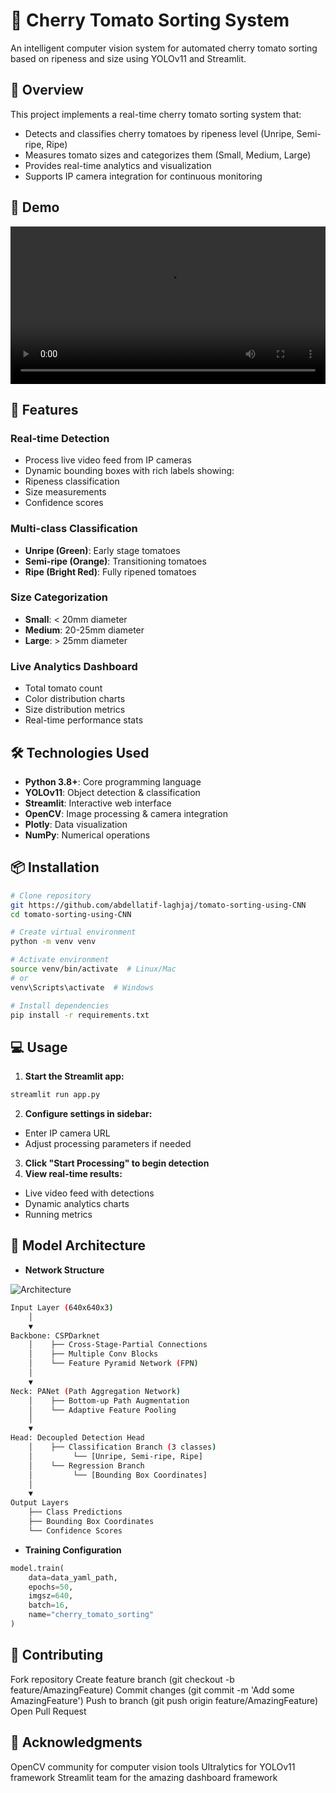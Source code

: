# 🍅 Cherry Tomato Sorting System

An intelligent computer vision system for automated cherry tomato sorting based on ripeness and size using YOLOv11 and Streamlit.

## 📝 Overview

This project implements a real-time cherry tomato sorting system that:

- Detects and classifies cherry tomatoes by ripeness level (Unripe, Semi-ripe, Ripe)
- Measures tomato sizes and categorizes them (Small, Medium, Large)
- Provides real-time analytics and visualization
- Supports IP camera integration for continuous monitoring

## 🎥 Demo

<video controls width="100%">
  <source src="./assets/demo.mp4" type="video/mp4">
  Your browser does not support the video tag.
</video>

## 🔧 Features

### Real-time Detection

- Process live video feed from IP cameras
- Dynamic bounding boxes with rich labels showing:
- Ripeness classification
- Size measurements
- Confidence scores

### Multi-class Classification

- **Unripe (Green)**: Early stage tomatoes
- **Semi-ripe (Orange)**: Transitioning tomatoes
- **Ripe (Bright Red)**: Fully ripened tomatoes

### Size Categorization

- **Small**: < 20mm diameter
- **Medium**: 20-25mm diameter
- **Large**: > 25mm diameter

### Live Analytics Dashboard

- Total tomato count
- Color distribution charts
- Size distribution metrics
- Real-time performance stats

## 🛠️ Technologies Used

- **Python 3.8+**: Core programming language
- **YOLOv11**: Object detection & classification
- **Streamlit**: Interactive web interface
- **OpenCV**: Image processing & camera integration
- **Plotly**: Data visualization
- **NumPy**: Numerical operations

## 📦 Installation

```bash
# Clone repository
git https://github.com/abdellatif-laghjaj/tomato-sorting-using-CNN
cd tomato-sorting-using-CNN

# Create virtual environment
python -m venv venv

# Activate environment
source venv/bin/activate  # Linux/Mac
# or
venv\Scripts\activate  # Windows

# Install dependencies
pip install -r requirements.txt
```

## 💻 Usage

1. **Start the Streamlit app:**

```bash
streamlit run app.py
```

2. **Configure settings in sidebar:**

- Enter IP camera URL
- Adjust processing parameters if needed

3. **Click "Start Processing" to begin detection**
4. **View real-time results:**

- Live video feed with detections
- Dynamic analytics charts
- Running metrics

## 🤖 Model Architecture

- **Network Structure**

![Architecture](./assets/model-arch.png)

```bash
Input Layer (640x640x3)
    │
    ▼
Backbone: CSPDarknet
    │    ├── Cross-Stage-Partial Connections
    │    ├── Multiple Conv Blocks
    │    └── Feature Pyramid Network (FPN)
    │
    ▼
Neck: PANet (Path Aggregation Network)
    │    ├── Bottom-up Path Augmentation
    │    └── Adaptive Feature Pooling
    │
    ▼
Head: Decoupled Detection Head
    │    ├── Classification Branch (3 classes)
    │         └── [Unripe, Semi-ripe, Ripe]
    │    └── Regression Branch
    │         └── [Bounding Box Coordinates]
    │
    ▼
Output Layers
    ├── Class Predictions
    ├── Bounding Box Coordinates
    └── Confidence Scores
```

- **Training Configuration**

```python
model.train(
    data=data_yaml_path,
    epochs=50,
    imgsz=640,
    batch=16,
    name="cherry_tomato_sorting"
)
```

## 🤝 Contributing

Fork repository
Create feature branch (git checkout -b feature/AmazingFeature)
Commit changes (git commit -m 'Add some AmazingFeature')
Push to branch (git push origin feature/AmazingFeature)
Open Pull Request

## 🙏 Acknowledgments

OpenCV community for computer vision tools
Ultralytics for YOLOv11 framework
Streamlit team for the amazing dashboard framework
